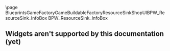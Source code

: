 \page BlueprintsGameFactoryGameBuildableFactoryResourceSinkShopUIBPW_ResourceSink_InfoBox BPW_ResourceSink_InfoBox
## Widgets aren't supported by this documentation (yet)
